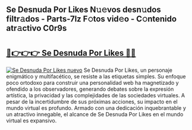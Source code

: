 ## Se Desnuda Por Likes N𝚞𝚎vos desn𝚞dos filtr𝚊dos - Parts-7lz F𝚘tos vid𝚎o - C𝚘ntenido atr𝚊ctivo C0r9s

# <h2><a href="http://mbcr3uq.tromn.icu/?c=Se+Desnuda+Por+Likes">🔗👉👉👉 Se Desnuda Por Likes 🔗🔗</a></h2>

[![Se Desnuda Por Likes nuevo](https://i.imgur.com/pEAQMta.gif)](http://mbcr3uq.tromn.icu/?c=Se+Desnuda+Por+Likes)
Se Desnuda Por Likes, un personaje enigmático y multifacético, se resiste a las etiquetas simples. Su enfoque poco ortodoxo para construir una personalidad web ha magnetizado y ofendido a los observadores, generando debates sobre la expresión artística, la privacidad y las complejidades de las sociedades virtuales. A pesar de la incertidumbre de sus próximas acciones, su impacto en el mundo virtual es profundo. Armado con una dedicación inquebrantable y un atractivo innegable, el alcance de Se Desnuda Por Likes en el mundo virtual es expansivo.
